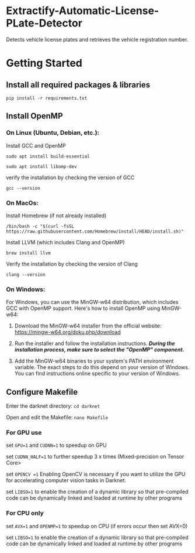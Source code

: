 # Extractify-Automatic-License-PLate-Detector
Detects vehicle license plates and retrieves the vehicle registration number.

# Getting Started
## Install all required packages & libraries
`pip install -r requirements.txt`
## Install OpenMP
### On Linux (Ubuntu, Debian, etc.):
Install GCC and OpenMP

`sudo apt install build-essential`

`sudo apt install libomp-dev`

verify the installation by checking the version of GCC

`gcc --version`

### On MacOs:
Install Homebrew (if not already installed)

`/bin/bash -c "$(curl -fsSL https://raw.githubusercontent.com/Homebrew/install/HEAD/install.sh)"`

Install LLVM (which includes Clang and OpenMP)

`brew install llvm`

Verify the installation by checking the version of Clang

`clang --version`

### On Windows:
For Windows, you can use the MinGW-w64 distribution, which includes GCC with OpenMP support. Here's how to install OpenMP using MinGW-w64:

1. Download the MinGW-w64 installer from the official website: https://mingw-w64.org/doku.php/download

2. Run the installer and follow the installation instructions. **_During the installation process, make sure to select the "OpenMP" component._**

3. Add the MinGW-w64 binaries to your system's PATH environment variable. The exact steps to do this depend on your version of Windows. You can find instructions online specific to your version of Windows.

## Configure Makefile
Enter the darknet directory: `cd darknet`

Open and edit the Makefile: `nano Makefile`

### For GPU use
set `GPU=1` and `CUDNN=1` to speedup on GPU

set `CUDNN_HALF=1` to further speedup 3 x times (Mixed-precision on Tensor Core>

set `OPENCV =1` Enabling OpenCV is necessary if you want to utilize the GPU for accelerating computer vision tasks in Darknet.

set `LIBSO=1` to enable the creation of a dynamic library so that pre-compiled code can be dynamically linked and loaded at runtime by other programs

### For CPU only
set `AVX=1` and `OPENMP=1` to speedup on CPU (if errors occur then set AVX=0)

set `LIBSO=1` to enable the creation of a dynamic library so that pre-compiled code can be dynamically linked and loaded at runtime by other programs


